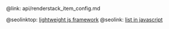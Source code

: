 @link: api/renderstack_item_config.md

@seolinktop: [lightweight js framework](https://webix.com)
@seolink: [list in javascript](https://webix.com/widget/list/)